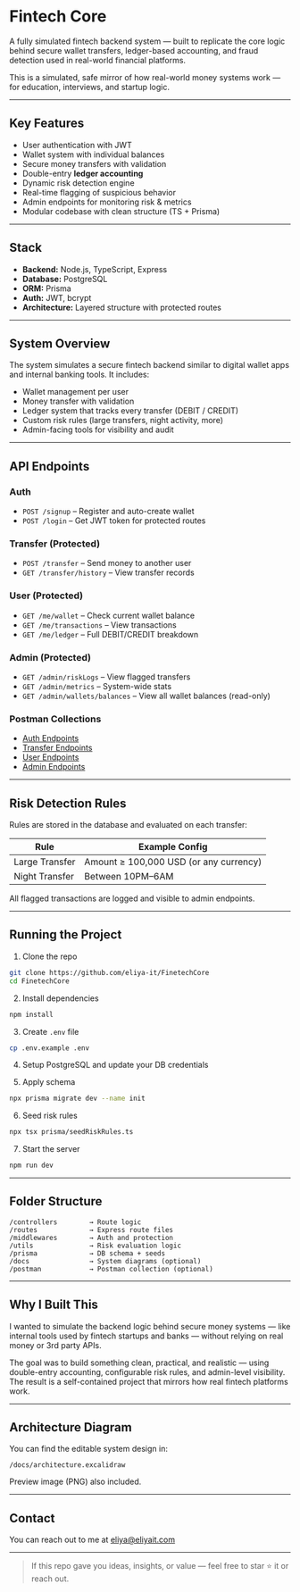 # Fintech Core

A fully simulated fintech backend system — built to replicate the core logic behind secure wallet transfers, ledger-based accounting, and fraud detection used in real-world financial platforms.

This is a simulated, safe mirror of how real-world money systems work — for education, interviews, and startup logic.

---

## Key Features

- User authentication with JWT
- Wallet system with individual balances
- Secure money transfers with validation
- Double-entry **ledger accounting**
- Dynamic risk detection engine
- Real-time flagging of suspicious behavior
- Admin endpoints for monitoring risk & metrics
- Modular codebase with clean structure (TS + Prisma)

---

## Stack

- **Backend:** Node.js, TypeScript, Express
- **Database:** PostgreSQL
- **ORM:** Prisma
- **Auth:** JWT, bcrypt
- **Architecture:** Layered structure with protected routes

---

## System Overview

The system simulates a secure fintech backend similar to digital wallet apps and internal banking tools. It includes:

- Wallet management per user
- Money transfer with validation
- Ledger system that tracks every transfer (DEBIT / CREDIT)
- Custom risk rules (large transfers, night activity, more)
- Admin-facing tools for visibility and audit

---

## API Endpoints

### Auth

- `POST /signup` – Register and auto-create wallet
- `POST /login` – Get JWT token for protected routes

### Transfer (Protected)

- `POST /transfer` – Send money to another user
- `GET /transfer/history` – View transfer records

### User (Protected)

- `GET /me/wallet` – Check current wallet balance
- `GET /me/transactions` – View transactions
- `GET /me/ledger` – Full DEBIT/CREDIT breakdown

### Admin (Protected)

- `GET /admin/riskLogs` – View flagged transfers
- `GET /admin/metrics` – System-wide stats
- `GET /admin/wallets/balances` – View all wallet balances (read-only)

### Postman Collections

- [Auth Endpoints](./postman/auth.postman_collection.json)
- [Transfer Endpoints](./postman/transfer.postman_collection.json)
- [User Endpoints](./postman/user.postman_collection.json)
- [Admin Endpoints](./postman/admin.postman_collection.json)

---

## Risk Detection Rules

Rules are stored in the database and evaluated on each transfer:

| Rule           | Example Config                         |
| -------------- | -------------------------------------- |
| Large Transfer | Amount ≥ 100,000 USD (or any currency) |
| Night Transfer | Between 10PM–6AM                       |

All flagged transactions are logged and visible to admin endpoints.

---

## Running the Project

1. Clone the repo

```bash
git clone https://github.com/eliya-it/FinetechCore
cd FinetechCore
```

2. Install dependencies

```bash
npm install
```

3. Create `.env` file

```bash
cp .env.example .env
```

4. Setup PostgreSQL and update your DB credentials

5. Apply schema

```bash
npx prisma migrate dev --name init
```

6. Seed risk rules

```bash
npx tsx prisma/seedRiskRules.ts
```

7. Start the server

```bash
npm run dev
```

---

## Folder Structure

```
/controllers        → Route logic
/routes             → Express route files
/middlewares        → Auth and protection
/utils              → Risk evaluation logic
/prisma             → DB schema + seeds
/docs               → System diagrams (optional)
/postman            → Postman collection (optional)
```

---

## Why I Built This

I wanted to simulate the backend logic behind secure money systems — like internal tools used by fintech startups and banks — without relying on real money or 3rd party APIs.

The goal was to build something clean, practical, and realistic — using double-entry accounting, configurable risk rules, and admin-level visibility. The result is a self-contained project that mirrors how real fintech platforms work.

---

## Architecture Diagram

You can find the editable system design in:

```
/docs/architecture.excalidraw
```

Preview image (PNG) also included.

---

## Contact

You can reach out to me at [eliya@eliyait.com](mailto:eliya@eliyait.com)

---

> If this repo gave you ideas, insights, or value — feel free to star ⭐ it or reach out.
